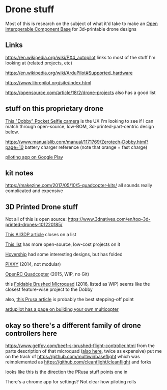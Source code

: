 # Drone stuff

Most of this is research on the subject of what it'd take to make an [Open Interoperable Component Base](c3bc3f1e-8d31-49b9-abad-4f1725ec682f.md) for 3d-printable drone designs

## Links

https://en.wikipedia.org/wiki/PX4_autopilot links to most of the stuff I'm looking at (related projects, etc)

https://en.wikipedia.org/wiki/ArduPilot#Supported_hardware

https://www.librepilot.org/site/index.html

https://opensource.com/article/18/2/drone-projects also has a good list

## stuff on this proprietary drone

[This "Dobby" Pocket Selfie camera](https://www.amazon.com/ZEROTECH-Dobby-Pocket-Selfie-Camera/dp/B01IZ7MD1I/) is the UX I'm looking to see if I can match through open-source, low-BOM, 3d-printed-part-centric design below.

https://www.manualslib.com/manual/1171769/Zerotech-Dobby.html?page=10 battery charger reference (note that orange = fast charge)

[piloting app on Google Play](https://play.google.com/store/apps/details?id=com.zerotech.cameratime)

## kit notes

https://makezine.com/2017/05/10/5-quadcopter-kits/ all sounds really complicated and expensive

## 3D Printed Drone stuff

Not all of this is open source: https://www.3dnatives.com/en/top-3d-printed-drones-101220185/

[This All3DP article](https://all3dp.com/3d-print-drone-parts/) closes on a list

[This list](http://blog.layertrove.com/3d-printed-drone/) has more open-source, low-cost projects on it

[Hovership](http://www.thingiverse.com/Hovership/designs) had some interesting designs, but has folded

[PIXXY](https://www.thingiverse.com/thing:272234) (2014, not modular)

[OpenRC Quadcopter](http://www.thingiverse.com/thing:793425) (2015, WIP, no Git)

this [Foldable Brushed Microquad](https://www.thingiverse.com/thing:1604440) (2016, listed as WIP) seems like the closest feature-wise project to the Dobby

also, [this Prusa article](https://blog.prusaprinters.org/how-to-build-a-3d-printed-micro-drone/) is probably the best stepping-off point

[ardupilot has a page on building your own multicopter](http://ardupilot.org/copter/docs/build-your-own-multicopter.html)

## okay so there's a different family of drone controllers here

https://www.getfpv.com/beef-s-brushed-flight-controller.html from the parts description of that microquad ([also here][beef2], twice as expensive) put me on the track of https://github.com/multiwii/baseflight which was reimplemented as https://github.com/cleanflight/cleanflight and forks

[beef2]: https://www.thingbits.net/products/3dfly-beef-s-brushed-board-flight-controller

looks like this is the direction the PRusa stuff points one in

There's a chrome app for settings? Not clear how piloting rolls
